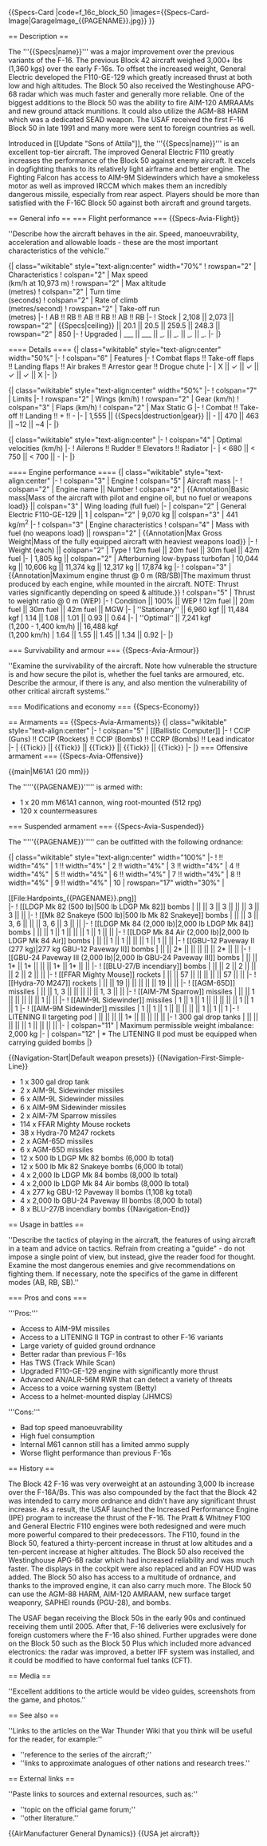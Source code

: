 {{Specs-Card
|code=f_16c_block_50
|images={{Specs-Card-Image|GarageImage_{{PAGENAME}}.jpg}}
}}

== Description ==
<!-- ''In the description, the first part should be about the history of and the creation and combat usage of the aircraft, as well as its key features. In the second part, tell the reader about the aircraft in the game. Insert a screenshot of the vehicle, so that if the novice player does not remember the vehicle by name, he will immediately understand what kind of vehicle the article is talking about.'' -->
The '''{{Specs|name}}''' was a major improvement over the previous variants of the F-16. The previous Block 42 aircraft weighed 3,000+ lbs (1,360 kgs) over the early F-16s. To offset the increased weight, General Electric developed the F110-GE-129 which greatly increased thrust at both low and high altitudes. The Block 50 also received the Westinghouse APG-68 radar which was much faster and generally more reliable. One of the biggest additions to the Block 50 was the ability to fire AIM-120 AMRAAMs and new ground attack munitions. It could also utilize the AGM-88 HARM which was a dedicated SEAD weapon. The USAF received the first F-16 Block 50 in late 1991 and many more were sent to foreign countries as well.

Introduced in [[Update "Sons of Attila"]], the '''{{Specs|name}}''' is an excellent top-tier aircraft. The improved General Electric F110 greatly increases the performance of the Block 50 against enemy aircraft. It excels in dogfighting thanks to its relatively light airframe and better engine. The Fighting Falcon has access to AIM-9M Sidewinders which have a smokeless motor as well as improved IRCCM which makes them an incredibly dangerous missile, especially from rear aspect. Players should be more than satisfied with the F-16C Block 50 against both aircraft and ground targets.

== General info ==
=== Flight performance ===
{{Specs-Avia-Flight}}
<!-- ''Describe how the aircraft behaves in the air. Speed, manoeuvrability, acceleration and allowable loads - these are the most important characteristics of the vehicle.'' -->
''Describe how the aircraft behaves in the air. Speed, manoeuvrability, acceleration and allowable loads - these are the most important characteristics of the vehicle.''

{| class="wikitable" style="text-align:center" width="70%"
! rowspan="2" | Characteristics
! colspan="2" | Max speed<br>(km/h at 10,973 m)
! rowspan="2" | Max altitude<br>(metres)
! colspan="2" | Turn time<br>(seconds)
! colspan="2" | Rate of climb<br>(metres/second)
! rowspan="2" | Take-off run<br>(metres)
|-
! AB !! RB !! AB !! RB !! AB !! RB
|-
! Stock
| 2,108 || 2,073 || rowspan="2" | {{Specs|ceiling}} || 20.1 || 20.5 || 259.5 || 248.3 || rowspan="2" | 850
|-
! Upgraded
| ___ || ___ || __._ || __._ || __._ || __._
|-
|}

==== Details ====
{| class="wikitable" style="text-align:center" width="50%"
|-
! colspan="6" | Features
|-
! Combat flaps !! Take-off flaps !! Landing flaps !! Air brakes !! Arrestor gear !! Drogue chute
|-
| X || ✓ || ✓ || ✓ || ✓ || X     <!-- ✓ -->
|-
|}

{| class="wikitable" style="text-align:center" width="50%"
|-
! colspan="7" | Limits
|-
! rowspan="2" | Wings (km/h)
! rowspan="2" | Gear (km/h)
! colspan="3" | Flaps (km/h)
! colspan="2" | Max Static G
|-
! Combat !! Take-off !! Landing !! + !! -
|-
| 1,555 <!-- {{Specs|destruction|body}} --> || {{Specs|destruction|gear}} || - || 470 || 463 || ~12 || ~4
|-
|}

{| class="wikitable" style="text-align:center"
|-
! colspan="4" | Optimal velocities (km/h)
|-
! Ailerons !! Rudder !! Elevators !! Radiator
|-
| < 680 || < 750 || < 700 || -
|-
|}

==== Engine performance ====
{| class="wikitable" style="text-align:center"
|-
! colspan="3" | Engine
! colspan="5" | Aircraft mass
|-
! colspan="2" | Engine name || Number
! colspan="2" | {{Annotation|Basic mass|Mass of the aircraft with pilot and engine oil, but no fuel or weapons load}} || colspan="3" | Wing loading (full fuel)
|-
| colspan="2" | General Electric F110-GE-129 || 1
| colspan="2" | 9,070 kg || colspan="3" | 441 kg/m<sup>2</sup>
|-
! colspan="3" | Engine characteristics
! colspan="4" | Mass with fuel (no weapons load) || rowspan="2" | {{Annotation|Max Gross<br>Weight|Mass of the fully equipped aircraft with heaviest weapons load}}
|-
! Weight (each) || colspan="2" | Type
! 12m fuel || 20m fuel || 30m fuel || 42m fuel
|-
| 1,805 kg || colspan="2" | Afterburning low-bypass turbofan
| 10,044 kg || 10,606 kg || 11,374 kg || 12,317 kg || 17,874 kg
|-
! colspan="3" | {{Annotation|Maximum engine thrust @ 0 m (RB/SB)|The maximum thrust produced by each engine, while mounted in the aircraft. NOTE: Thrust varies significantly depending on speed & altitude.}}
! colspan="5" | Thrust to weight ratio @ 0 m (WEP)
|-
! Condition || 100% || WEP
! 12m fuel || 20m fuel || 30m fuel || 42m fuel || MGW
|-
| ''Stationary'' || 6,960 kgf || 11,484 kgf
| 1.14 || 1.08 || 1.01 || 0.93 || 0.64
|-
| ''Optimal'' || 7,241 kgf<br>(1,200 - 1,400 km/h) || 16,488 kgf<br>(1,200 km/h)
| 1.64 || 1.55 || 1.45 || 1.34 || 0.92
|-
|}

=== Survivability and armour ===
{{Specs-Avia-Armour}}
<!-- ''Examine the survivability of the aircraft. Note how vulnerable the structure is and how secure the pilot is, whether the fuel tanks are armoured, etc. Describe the armour, if there is any, and also mention the vulnerability of other critical aircraft systems.'' -->
''Examine the survivability of the aircraft. Note how vulnerable the structure is and how secure the pilot is, whether the fuel tanks are armoured, etc. Describe the armour, if there is any, and also mention the vulnerability of other critical aircraft systems.''

=== Modifications and economy ===
{{Specs-Economy}}

== Armaments ==
{{Specs-Avia-Armaments}}
{| class="wikitable" style="text-align:center"
|-
! colspan="5" | [[Ballistic Computer]]
|-
! CCIP (Guns) !! CCIP (Rockets) !! CCIP (Bombs) !! CCRP (Bombs) !! Lead indicator
|-
| {{Tick}} || {{Tick}} || {{Tick}} || {{Tick}} || {{Tick}}
|-
|}
=== Offensive armament ===
{{Specs-Avia-Offensive}}
<!-- ''Describe the offensive armament of the aircraft, if any. Describe how effective the cannons and machine guns are in a battle, and also what belts or drums are better to use. If there is no offensive weaponry, delete this subsection.'' -->
{{main|M61A1 (20 mm)}}

The '''''{{PAGENAME}}''''' is armed with:

* 1 x 20 mm M61A1 cannon, wing root-mounted (512 rpg)
* 120 x countermeasures

=== Suspended armament ===
{{Specs-Avia-Suspended}}
<!-- ''Describe the aircraft's suspended armament: additional cannons under the wings, bombs, rockets and torpedoes. This section is especially important for bombers and attackers. If there is no suspended weaponry remove this subsection.'' -->

The '''''{{PAGENAME}}''''' can be outfitted with the following ordnance:

{| class="wikitable" style="text-align:center" width="100%"
|-
! !! width="4%" | 1 !! width="4%" | 2 !! width="4%" | 3 !! width="4%" | 4 !! width="4%" | 5 !! width="4%" | 6 !! width="4%" | 7 !! width="4%" | 8 !! width="4%" | 9 !! width="4%" | 10
| rowspan="17" width="30%" | <div class="ttx-image">[[File:Hardpoints_{{PAGENAME}}.png]]</div>
|-
! [[LDGP Mk 82 (500 lb)|500 lb LDGP Mk 82]] bombs
| || || 3 || 3 || || || 3 || 3 || ||
|-
! [[Mk 82 Snakeye (500 lb)|500 lb Mk 82 Snakeye]] bombs
| || || 3 || 3, 6 || || || 3, 6 || 3 || ||
|-
! [[LDGP Mk 84 (2,000 lb)|2,000 lb LDGP Mk 84]] bombs
| || || 1 || 1 || || || 1 || 1 || ||
|-
! [[LDGP Mk 84 Air (2,000 lb)|2,000 lb LDGP Mk 84 Air]] bombs
| || || 1 || 1 || || || 1 || 1 || ||
|-
! [[GBU-12 Paveway II (277 kg)|277 kg GBU-12 Paveway II]] bombs
| || || 2* || || || || || 2* || ||
|-
! [[GBU-24 Paveway III (2,000 lb)|2,000 lb GBU-24 Paveway III]] bombs
| || || 1* || 1* || || || 1* || 1* || ||
|-
! [[BLU-27/B incendiary]] bombs
| || || 2 || 2 || || || 2 || 2 || ||
|-
! [[FFAR Mighty Mouse]] rockets
| || || 57 || || || || || 57 || ||
|-
! [[Hydra-70 M247]] rockets
| || || 19 || || || || || 19 || ||
|-
! [[AGM-65D]] missiles
| || || 1, 3 || || || || || 1, 3 || ||
|-
! [[AIM-7M Sparrow]] missiles
| || || 1 || || || || || 1 || ||
|-
! [[AIM-9L Sidewinder]] missiles
| 1 || 1 || 1 || || || || || 1 || 1 || 1
|-
! [[AIM-9M Sidewinder]] missiles
| 1 || 1 || 1 || || || || || 1 || 1 || 1
|-
! LITENING II targeting pod
| || || || || 1* || || || || ||
|-
! 300 gal drop tanks
| || || || || || 1 || || || ||
|-
| colspan="11" | Maximum permissible weight imbalance: 2,000 kg
|-
| colspan="12" | * The LITENING II pod must be equipped when carrying guided bombs
|}

{{Navigation-Start|Default weapon presets}}
{{Navigation-First-Simple-Line}}
* 1 x 300 gal drop tank
* 2 x AIM-9L Sidewinder missiles
* 6 x AIM-9L Sidewinder missiles
* 6 x AIM-9M Sidewinder missiles
* 2 x AIM-7M Sparrow missiles
* 114 x FFAR Mighty Mouse rockets
* 38 x Hydra-70 M247 rockets
* 2 x AGM-65D missiles
* 6 x AGM-65D missiles
* 12 x 500 lb LDGP Mk 82 bombs (6,000 lb total)
* 12 x 500 lb Mk 82 Snakeye bombs (6,000 lb total)
* 4 x 2,000 lb LDGP Mk 84 bombs (8,000 lb total)
* 4 x 2,000 lb LDGP Mk 84 Air bombs (8,000 lb total)
* 4 x 277 kg GBU-12 Paveway II bombs (1,108 kg total)
* 4 x 2,000 lb GBU-24 Paveway III bombs (8,000 lb total)
* 8 x BLU-27/B incendiary bombs
{{Navigation-End}}

== Usage in battles ==
<!-- ''Describe the tactics of playing in the aircraft, the features of using aircraft in a team and advice on tactics. Refrain from creating a "guide" - do not impose a single point of view, but instead, give the reader food for thought. Examine the most dangerous enemies and give recommendations on fighting them. If necessary, note the specifics of the game in different modes (AB, RB, SB).'' -->
''Describe the tactics of playing in the aircraft, the features of using aircraft in a team and advice on tactics. Refrain from creating a "guide" - do not impose a single point of view, but instead, give the reader food for thought. Examine the most dangerous enemies and give recommendations on fighting them. If necessary, note the specifics of the game in different modes (AB, RB, SB).''

=== Pros and cons ===
<!-- ''Summarise and briefly evaluate the vehicle in terms of its characteristics and combat effectiveness. Mark its pros and cons in the bulleted list. Try not to use more than 6 points for each of the characteristics. Avoid using categorical definitions such as "bad", "good" and the like - use substitutions with softer forms such as "inadequate" and "effective".'' -->

'''Pros:'''

* Access to AIM-9M missiles
* Access to a LITENING II TGP in contrast to other F-16 variants
* Large variety of guided ground ordnance
* Better radar than previous F-16s
* Has TWS (Track While Scan)
* Upgraded F110-GE-129 engine with significantly more thrust
* Advanced AN/ALR-56M RWR that can detect a variety of threats
* Access to a voice warning system (Betty)
* Access to a helmet-mounted display (JHMCS)

'''Cons:'''

* Bad top speed manoeuvrability
* High fuel consumption
* Internal M61 cannon still has a limited ammo supply
* Worse flight performance than previous F-16s

== History ==
<!-- ''Describe the history of the creation and combat usage of the aircraft in more detail than in the introduction. If the historical reference turns out to be too long, take it to a separate article, taking a link to the article about the vehicle and adding a block "/History" (example: <nowiki>https://wiki.warthunder.com/(Vehicle-name)/History</nowiki>) and add a link to it here using the <code>main</code> template. Be sure to reference text and sources by using <code><nowiki><ref></ref></nowiki></code>, as well as adding them at the end of the article with <code><nowiki><references /></nowiki></code>. This section may also include the vehicle's dev blog entry (if applicable) and the in-game encyclopedia description (under <code><nowiki>=== In-game description ===</nowiki></code>, also if applicable).'' -->
The Block 42 F-16 was very overweight at an astounding 3,000 lb increase over the F-16A/Bs. This was also compounded by the fact that the Block 42 was intended to carry more ordnance and didn't have any significant thrust increase. As a result, the USAF launched the Increased Performance Engine (IPE) program to increase the thrust of the F-16. The Pratt & Whitney F100 and General Electric F110 engines were both redesigned and were much more powerful compared to their predecessors. The F110, found in the Block 50, featured a thirty-percent increase in thrust at low altitudes and a ten-percent increase at higher altitudes. The Block 50 also received the Westinghouse APG-68 radar which had increased reliability and was much faster. The displays in the cockpit were also replaced and an FOV HUD was added. The Block 50 also has access to a multitude of ordnance, and thanks to the improved engine, it can also carry much more. The Block 50 can use the AGM-88 HARM, AIM-120 AMRAAM, new surface target weaponry, SAPHEI rounds (PGU-28), and bombs.

The USAF began receiving the Block 50s in the early 90s and continued receiving them until 2005. After that, F-16 deliveries were exclusively for foreign customers where the F-16 also shined. Further upgrades were done on the Block 50 such as the Block 50 Plus which included more advanced electronics: the radar was improved, a better IFF system was installed, and it could be modified to have conformal fuel tanks (CFT).

== Media ==
<!-- ''Excellent additions to the article would be video guides, screenshots from the game, and photos.'' -->
''Excellent additions to the article would be video guides, screenshots from the game, and photos.''

== See also ==
<!-- ''Links to the articles on the War Thunder Wiki that you think will be useful for the reader, for example:''
* ''reference to the series of the aircraft;''
* ''links to approximate analogues of other nations and research trees.'' -->
''Links to the articles on the War Thunder Wiki that you think will be useful for the reader, for example:''

* ''reference to the series of the aircraft;''
* ''links to approximate analogues of other nations and research trees.''

== External links ==
<!-- ''Paste links to sources and external resources, such as:''
* ''topic on the official game forum;''
* ''other literature.'' -->
''Paste links to sources and external resources, such as:''

* ''topic on the official game forum;''
* ''other literature.''

{{AirManufacturer General Dynamics}}
{{USA jet aircraft}}